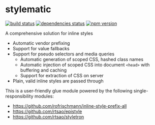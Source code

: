 # stylematic

[![build status][build-badge]][build-href]
[![dependencies status][deps-badge]][deps-href]
[![npm version][npm-badge]][npm-href]

A comprehensive solution for inline styles

* Automatic vendor prefixing
* Support for value fallbacks
* Support for pseudo selectors and media queries
  * Automatic generation of scoped CSS, hashed class names
  * Automatic injection of scoped CSS into document `<head>` with buffering and caching
  * Support for extraction of CSS on server
* Plain, valid inline styles are passed through

This is a user-friendly glue module powered by the following single-responsibility modules:
* https://github.com/rofrischmann/inline-style-prefix-all
* https://github.com/rtsao/epistyle
* https://github.com/rtsao/styletron

[build-badge]: https://travis-ci.org/rtsao/stylematic.svg?branch=master
[build-href]: https://travis-ci.org/rtsao/stylematic
[deps-badge]: https://david-dm.org/rtsao/stylematic.svg
[deps-href]: https://david-dm.org/rtsao/stylematic
[npm-badge]: https://badge.fury.io/js/stylematic.svg
[npm-href]: https://www.npmjs.com/package/stylematic
